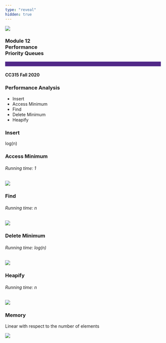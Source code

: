 ```yaml
---
type: "reveal"
hidden: true
---
```


<section>
<img class="stretch plain" src="/images/core-logo-on-white.png">
<h3> Module 12 <br> Performance <br> Priority Queues</h3>
<hr style="height:15px;color:512888;background-color:512888;">
<h4>CC315 Fall 2020</h4>
</section>

<section>
<h3>Performance Analysis</h3>
<ul>
<li>Insert</li>
<li>Access Minimum</li>
<li>Find</li>
<li>Delete Minimum</li>
<li>Heapify</li>
</ul>
</section>

<section>
<h3>Insert</h3>
<p>log(n)</p>
</section>

<section>
<h3>Access Minimum</h3>
<h6>Running time: 1</h6>
<img class="stretch plain" src="/images/315_12_HEAP.svg">
</section>

<section>
<h3>Find</h3>
<h6>Running time: n</h6>
<img class="stretch plain" src="/images/315_12_HEAP.svg">
</section>

<section>
<h3>Delete Minimum</h3>
<h6>Running time: log(n)</h6>
<img class="stretch plain" src="/images/315_12_HEAP.svg">
</section>


<section>
<h3>Heapify</h3>
<h6>Running time: n</h6>
<img class="stretch plain" src="/images/315_12_HEAP.svg">
</section>


<section>
<h3>Memory</h3>
<p>Linear with respect to the number of elements</p>
<img class="stretch plain" src="/images/315_12_HEAP.svg">
</section>
